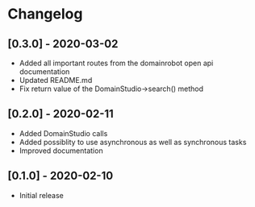 # Changelog

## [0.3.0] - 2020-03-02

* Added all important routes from the domainrobot open api documentation
* Updated README.md
* Fix return value of the DomainStudio->search() method

## [0.2.0] - 2020-02-11

* Added DomainStudio calls
* Added possiblity to use asynchronous as well as synchronous tasks
* Improved documentation

## [0.1.0] - 2020-02-10

* Initial release
